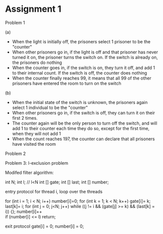 # Assignment 1

Problem 1

(a) 
- When the light is initially off, the prisoners select 1 prisoner to be the "counter"
- When other prisoners go in, if the light is off and that prisoner has never turned it on, the prisoner turns the switch on. If the switch is already on, the prisoners do nothing
- When the counter goes in, if the switch is on, they turn it off, and add 1 to their internal count. If the switch is off, the counter does nothing
- When the counter finally reaches 99, it means that all 99 of the other prisoners have entered the room to turn on the switch

(b)
- When the initial state of the switch is unknown, the prisoners again select 1 individual to be the "counter"
- When other prisoners go in, if the switch is off, they can turn it on their first 2 times.
- The counter again will be the only person to turn off the switch, and will add 1 to their counter each time they do so, except for the first time, when they will not add 1
- When the count reaches 197, the counter can declare that all prisoners have visited the room


Problem 2

Problem 3: l-exclusion problem

Modifed filter algorithm:

int N;
int l; // l<N
int [] gate;
int [] last;
int [] number;

entry protocol for  thread i, loop over the threads

for (int i = 1; i < N; i++)
   number[i]=0;
   for (int k = 1; k < N; k++)
     gate[i]= k;
     last[k]= i;
     for (int j = 0; j<N; j++)
       while ((j != i && (gate[j] >= k) && (last[k] = i))
       {};
     number[i]++  
     if (number[i] <= l) return;

exit protocol  gate[i] = 0;
               number[i] = 0;



